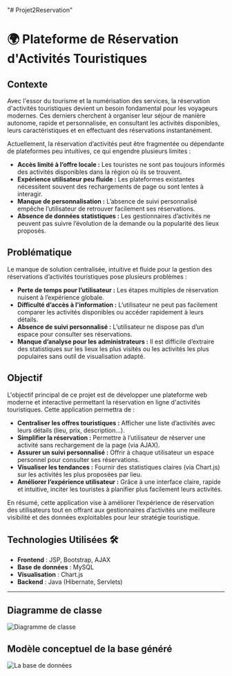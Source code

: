 "# Projet2Reservation" 
# 🌍 Plateforme de Réservation d'Activités Touristiques

## Contexte

Avec l'essor du tourisme et la numérisation des services, la réservation d'activités touristiques devient un besoin fondamental pour les voyageurs modernes. Ces derniers cherchent à organiser leur séjour de manière autonome, rapide et personnalisée, en consultant les activités disponibles, leurs caractéristiques et en effectuant des réservations instantanément.

Actuellement, la réservation d’activités peut être fragmentée ou dépendante de plateformes peu intuitives, ce qui engendre plusieurs limites :

* **Accès limité à l’offre locale :** Les touristes ne sont pas toujours informés des activités disponibles dans la région où ils se trouvent.
* **Expérience utilisateur peu fluide :** Les plateformes existantes nécessitent souvent des rechargements de page ou sont lentes à interagir.
* **Manque de personnalisation :** L’absence de suivi personnalisé empêche l’utilisateur de retrouver facilement ses réservations.
* **Absence de données statistiques :** Les gestionnaires d’activités ne peuvent pas suivre l’évolution de la demande ou la popularité des lieux proposés.

## Problématique

Le manque de solution centralisée, intuitive et fluide pour la gestion des réservations d’activités touristiques pose plusieurs problèmes :

* **Perte de temps pour l’utilisateur :** Les étapes multiples de réservation nuisent à l’expérience globale.
* **Difficulté d’accès à l'information :** L’utilisateur ne peut pas facilement comparer les activités disponibles ou accéder rapidement à leurs détails.
* **Absence de suivi personnalisé :** L’utilisateur ne dispose pas d’un espace pour consulter ses réservations.
* **Manque d’analyse pour les administrateurs :** Il est difficile d’extraire des statistiques sur les lieux les plus visités ou les activités les plus populaires sans outil de visualisation adapté.

## Objectif

L'objectif principal de ce projet est de développer une plateforme web moderne et interactive permettant la réservation en ligne d'activités touristiques. Cette application permettra de :

* **Centraliser les offres touristiques :** Afficher une liste d’activités avec leurs détails (lieu, prix, description…).
* **Simplifier la réservation :** Permettre à l’utilisateur de réserver une activité sans rechargement de la page (via AJAX).
* **Assurer un suivi personnalisé :** Offrir à chaque utilisateur un espace personnel pour consulter ses réservations.
* **Visualiser les tendances :** Fournir des statistiques claires (via Chart.js) sur les activités les plus proposées par lieu.
* **Améliorer l’expérience utilisateur :** Grâce à une interface claire, rapide et intuitive, inciter les touristes à planifier plus facilement leurs activités.

En résumé, cette application vise à améliorer l’expérience de réservation des utilisateurs tout en offrant aux gestionnaires d’activités une meilleure visibilité et des données exploitables pour leur stratégie touristique.

## **Technologies Utilisées** 🛠️ 


- **Frontend** : JSP, Bootstrap, AJAX
- **Base de données** : MySQL
- **Visualisation** : Chart.js
- **Backend** : Java (Hibernate, Servlets)

---
## Diagramme de classe

![Diagramme de classe ](images/diagrameClasse.png)

## Modèle conceptuel de la base généré
![La base de données ](images/Conception.png)
